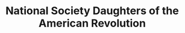 ---
layout: repo
title: "National Society Daughters of the American Revolution"
id: 24108
permalink: repos/24108/
---